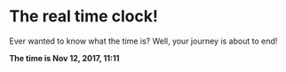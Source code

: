 # The real time clock!

Ever wanted to know what the time is? Well, your journey is about to end!

**The time is Nov 12, 2017, 11:11**